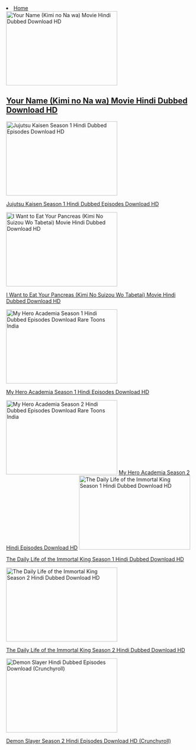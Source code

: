 <li id="menu-item-41047" class="menu-item menu-item-type-post_type menu-item-object-page current-menu-item page_item page-item-41038 current_page_item current_page_parent menu-item-41047"><a href="https://niky3340.github.io/ANIME4ME/" aria-current="page">Home</a></li>
            
            
            
            
            
            
<img width="300" height="200" src="https://rareanimes.me/wp-content/uploads/2019/01/Your-Name-Kimi-no-Na-wa-Movie-Hindi-Dubbed-Download-HD-300x200.jpg" class="attachment-herald-lay-b1 size-herald-lay-b1 wp-post-image" alt="Your Name (Kimi no Na wa) Movie Hindi Dubbed Download HD" srcset="https://rareanimes.me/wp-content/uploads/2019/01/Your-Name-Kimi-no-Na-wa-Movie-Hindi-Dubbed-Download-HD-300x200.jpg 300w, https://rareanimes.me/wp-content/uploads/2019/01/Your-Name-Kimi-no-Na-wa-Movie-Hindi-Dubbed-Download-HD-414x276.jpg 414w, https://rareanimes.me/wp-content/uploads/2019/01/Your-Name-Kimi-no-Na-wa-Movie-Hindi-Dubbed-Download-HD-470x313.jpg 470w, https://rareanimes.me/wp-content/uploads/2019/01/Your-Name-Kimi-no-Na-wa-Movie-Hindi-Dubbed-Download-HD-640x426.jpg 640w, https://rareanimes.me/wp-content/uploads/2019/01/Your-Name-Kimi-no-Na-wa-Movie-Hindi-Dubbed-Download-HD-130x86.jpg 130w, https://rareanimes.me/wp-content/uploads/2019/01/Your-Name-Kimi-no-Na-wa-Movie-Hindi-Dubbed-Download-HD-187x124.jpg 187w" sizes="(max-width: 300px) 100vw, 300px" title="Your Name (Kimi no Na wa) Movie Hindi Dubbed Download HD 1">

<h2 class="entry-title h3"><a href="https://animexmovie456.my.canva.site/daf2zgyqrom">Your Name (Kimi no Na wa) Movie Hindi Dubbed Download HD</a></h2>




<img width="300" height="200" src="https://rareanimes.me/wp-content/uploads/2023/07/Jujutsu-Kaisen-Season-1-Hindi-Dubbed-Episodes-Download-HD-300x200.png" class="attachment-herald-lay-b1 size-herald-lay-b1 wp-post-image" alt="Jujutsu Kaisen Season 1 Hindi Dubbed Episodes Download HD" srcset="https://rareanimes.me/wp-content/uploads/2023/07/Jujutsu-Kaisen-Season-1-Hindi-Dubbed-Episodes-Download-HD-300x200.png 300w, https://rareanimes.me/wp-content/uploads/2023/07/Jujutsu-Kaisen-Season-1-Hindi-Dubbed-Episodes-Download-HD-414x276.png 414w, https://rareanimes.me/wp-content/uploads/2023/07/Jujutsu-Kaisen-Season-1-Hindi-Dubbed-Episodes-Download-HD-470x313.png 470w, https://rareanimes.me/wp-content/uploads/2023/07/Jujutsu-Kaisen-Season-1-Hindi-Dubbed-Episodes-Download-HD-640x426.png 640w, https://rareanimes.me/wp-content/uploads/2023/07/Jujutsu-Kaisen-Season-1-Hindi-Dubbed-Episodes-Download-HD-130x86.png 130w, https://rareanimes.me/wp-content/uploads/2023/07/Jujutsu-Kaisen-Season-1-Hindi-Dubbed-Episodes-Download-HD-187x124.png 187w" sizes="(max-width: 300px) 100vw, 300px" title="Jujutsu Kaisen Season 1 Hindi Dubbed Episodes Download HD 3">


<a href="https://animexmovie456.my.canva.site/daf2zi60qro
">Jujutsu Kaisen Season 1 Hindi Dubbed Episodes Download HD</a>
           
 
 
 
 
 
 
<img width="300" height="200" src="https://rareanimes.me/wp-content/uploads/2019/08/I-Want-to-Eat-Your-Pancreas-Kimi-No-Suizou-Wo-Tabetai-Movie-Hindi-Dubbed-Download-HD-300x200.jpg" class="attachment-herald-lay-b1 size-herald-lay-b1 wp-post-image" alt="I Want to Eat Your Pancreas (Kimi No Suizou Wo Tabetai) Movie Hindi Dubbed Download HD" srcset="https://rareanimes.me/wp-content/uploads/2019/08/I-Want-to-Eat-Your-Pancreas-Kimi-No-Suizou-Wo-Tabetai-Movie-Hindi-Dubbed-Download-HD-300x200.jpg 300w, https://rareanimes.me/wp-content/uploads/2019/08/I-Want-to-Eat-Your-Pancreas-Kimi-No-Suizou-Wo-Tabetai-Movie-Hindi-Dubbed-Download-HD-414x276.jpg 414w, https://rareanimes.me/wp-content/uploads/2019/08/I-Want-to-Eat-Your-Pancreas-Kimi-No-Suizou-Wo-Tabetai-Movie-Hindi-Dubbed-Download-HD-470x313.jpg 470w, https://rareanimes.me/wp-content/uploads/2019/08/I-Want-to-Eat-Your-Pancreas-Kimi-No-Suizou-Wo-Tabetai-Movie-Hindi-Dubbed-Download-HD-640x426.jpg 640w, https://rareanimes.me/wp-content/uploads/2019/08/I-Want-to-Eat-Your-Pancreas-Kimi-No-Suizou-Wo-Tabetai-Movie-Hindi-Dubbed-Download-HD-130x86.jpg 130w, https://rareanimes.me/wp-content/uploads/2019/08/I-Want-to-Eat-Your-Pancreas-Kimi-No-Suizou-Wo-Tabetai-Movie-Hindi-Dubbed-Download-HD-187x124.jpg 187w" sizes="(max-width: 300px) 100vw, 300px" title="I Want to Eat Your Pancreas (Kimi No Suizou Wo Tabetai) Movie Hindi Dubbed Download HD 1">         




<a href="https://animexmovie456.my.canva.site/">I Want to Eat Your Pancreas (Kimi No Suizou Wo Tabetai) Movie Hindi Dubbed Download HD</a></body>



<img width="300" height="200" src="https://rareanimes.me/wp-content/uploads/2023/08/My-Hero-Academia-Season-1-Hindi-Dubbed-Episodes-Download-300x200.jpg" class="attachment-herald-lay-b1 size-herald-lay-b1 wp-post-image" alt="My Hero Academia Season 1 Hindi Dubbed Episodes Download Rare Toons India" loading="lazy" srcset="https://rareanimes.me/wp-content/uploads/2023/08/My-Hero-Academia-Season-1-Hindi-Dubbed-Episodes-Download-300x200.jpg 300w, https://rareanimes.me/wp-content/uploads/2023/08/My-Hero-Academia-Season-1-Hindi-Dubbed-Episodes-Download-414x276.jpg 414w, https://rareanimes.me/wp-content/uploads/2023/08/My-Hero-Academia-Season-1-Hindi-Dubbed-Episodes-Download-470x313.jpg 470w, https://rareanimes.me/wp-content/uploads/2023/08/My-Hero-Academia-Season-1-Hindi-Dubbed-Episodes-Download-640x426.jpg 640w, https://rareanimes.me/wp-content/uploads/2023/08/My-Hero-Academia-Season-1-Hindi-Dubbed-Episodes-Download-130x86.jpg 130w, https://rareanimes.me/wp-content/uploads/2023/08/My-Hero-Academia-Season-1-Hindi-Dubbed-Episodes-Download-187x124.jpg 187w" sizes="(max-width: 300px) 100vw, 300px" title="My Hero Academia Season 1 Hindi Episodes Download HD 9">


<a href="https://animexmovie456.my.canva.site/your-paragraph-text">My Hero Academia Season 1 Hindi Episodes Download HD</a>


<img width="300" height="200" src="https://rareanimes.me/wp-content/uploads/2023/08/My-Hero-Academia-Season-2-Hindi-Dubbed-Episodes-Download-300x200.jpg" class="attachment-herald-lay-b1 size-herald-lay-b1 wp-post-image" alt="My Hero Academia Season 2 Hindi Dubbed Episodes Download Rare Toons India" loading="lazy" srcset="https://rareanimes.me/wp-content/uploads/2023/08/My-Hero-Academia-Season-2-Hindi-Dubbed-Episodes-Download-300x200.jpg 300w, https://rareanimes.me/wp-content/uploads/2023/08/My-Hero-Academia-Season-2-Hindi-Dubbed-Episodes-Download-414x276.jpg 414w, https://rareanimes.me/wp-content/uploads/2023/08/My-Hero-Academia-Season-2-Hindi-Dubbed-Episodes-Download-470x313.jpg 470w, https://rareanimes.me/wp-content/uploads/2023/08/My-Hero-Academia-Season-2-Hindi-Dubbed-Episodes-Download-640x426.jpg 640w, https://rareanimes.me/wp-content/uploads/2023/08/My-Hero-Academia-Season-2-Hindi-Dubbed-Episodes-Download-130x86.jpg 130w, https://rareanimes.me/wp-content/uploads/2023/08/My-Hero-Academia-Season-2-Hindi-Dubbed-Episodes-Download-187x124.jpg 187w" sizes="(max-width: 300px) 100vw, 300px" title="My Hero Academia Season 2 - Hindi Dubbed Episodes Download HD 7">
<a href="https://animexmovie456.my.canva.site/anime4me">My Hero Academia Season 2 Hindi Episodes Download HD</a>


<img width="300" height="200" src="https://rareanimes.me/wp-content/uploads/2023/04/The-Daily-Life-of-the-Immortal-King-Season-1-Hindi-Dubbed-Download-HD-300x200.jpeg" class="attachment-herald-lay-b1 size-herald-lay-b1 wp-post-image" alt="The Daily Life of the Immortal King Season 1 Hindi Dubbed Download HD" loading="lazy" srcset="https://rareanimes.me/wp-content/uploads/2023/04/The-Daily-Life-of-the-Immortal-King-Season-1-Hindi-Dubbed-Download-HD-300x200.jpeg 300w, https://rareanimes.me/wp-content/uploads/2023/04/The-Daily-Life-of-the-Immortal-King-Season-1-Hindi-Dubbed-Download-HD-414x276.jpeg 414w, https://rareanimes.me/wp-content/uploads/2023/04/The-Daily-Life-of-the-Immortal-King-Season-1-Hindi-Dubbed-Download-HD-470x313.jpeg 470w, https://rareanimes.me/wp-content/uploads/2023/04/The-Daily-Life-of-the-Immortal-King-Season-1-Hindi-Dubbed-Download-HD-640x426.jpeg 640w, https://rareanimes.me/wp-content/uploads/2023/04/The-Daily-Life-of-the-Immortal-King-Season-1-Hindi-Dubbed-Download-HD-130x86.jpeg 130w, https://rareanimes.me/wp-content/uploads/2023/04/The-Daily-Life-of-the-Immortal-King-Season-1-Hindi-Dubbed-Download-HD-187x124.jpeg 187w" sizes="(max-width: 300px) 100vw, 300px" title="The Daily Life of the Immortal King Season 1 Hindi Dubbed Download HD 5">

<a href="https://pixeldrain.com/u/fSaTW7pr">The Daily Life of the Immortal King Season 1 Hindi Dubbed Download HD</a>


<img width="300" height="200" src="https://rareanimes.me/wp-content/uploads/2023/07/The-Daily-Life-of-the-Immortal-King-Season-2-Hindi-Dubbed-Download-HD-300x200.jpg" class="attachment-herald-lay-b1 size-herald-lay-b1 wp-post-image" alt="The Daily Life of the Immortal King Season 2 Hindi Dubbed Download HD" srcset="https://rareanimes.me/wp-content/uploads/2023/07/The-Daily-Life-of-the-Immortal-King-Season-2-Hindi-Dubbed-Download-HD-300x200.jpg 300w, https://rareanimes.me/wp-content/uploads/2023/07/The-Daily-Life-of-the-Immortal-King-Season-2-Hindi-Dubbed-Download-HD-414x276.jpg 414w, https://rareanimes.me/wp-content/uploads/2023/07/The-Daily-Life-of-the-Immortal-King-Season-2-Hindi-Dubbed-Download-HD-470x313.jpg 470w, https://rareanimes.me/wp-content/uploads/2023/07/The-Daily-Life-of-the-Immortal-King-Season-2-Hindi-Dubbed-Download-HD-640x426.jpg 640w, https://rareanimes.me/wp-content/uploads/2023/07/The-Daily-Life-of-the-Immortal-King-Season-2-Hindi-Dubbed-Download-HD-130x86.jpg 130w, https://rareanimes.me/wp-content/uploads/2023/07/The-Daily-Life-of-the-Immortal-King-Season-2-Hindi-Dubbed-Download-HD-187x124.jpg 187w" sizes="(max-width: 300px) 100vw, 300px" title="The Daily Life of the Immortal King Season 2 Hindi Dubbed Download HD 3">

<a href="https://anime4me.my.canva.site/anime123">The Daily Life of the Immortal King Season 2 Hindi Dubbed Download HD</a>

<img width="300" height="200" src="https://rareanimes.me/wp-content/uploads/2022/11/Demon-Slayer-Hindi-Dubbed-Episodes-Download-Crunchyroll-300x200.webp" class="attachment-herald-lay-b1 size-herald-lay-b1 wp-post-image" alt="Demon Slayer Hindi Dubbed Episodes Download (Crunchyroll)" srcset="https://rareanimes.me/wp-content/uploads/2022/11/Demon-Slayer-Hindi-Dubbed-Episodes-Download-Crunchyroll-300x200.webp 300w, https://rareanimes.me/wp-content/uploads/2022/11/Demon-Slayer-Hindi-Dubbed-Episodes-Download-Crunchyroll-414x276.webp 414w, https://rareanimes.me/wp-content/uploads/2022/11/Demon-Slayer-Hindi-Dubbed-Episodes-Download-Crunchyroll-470x313.webp 470w, https://rareanimes.me/wp-content/uploads/2022/11/Demon-Slayer-Hindi-Dubbed-Episodes-Download-Crunchyroll-640x426.webp 640w, https://rareanimes.me/wp-content/uploads/2022/11/Demon-Slayer-Hindi-Dubbed-Episodes-Download-Crunchyroll-130x86.webp 130w, https://rareanimes.me/wp-content/uploads/2022/11/Demon-Slayer-Hindi-Dubbed-Episodes-Download-Crunchyroll-187x124.webp 187w" sizes="(max-width: 300px) 100vw, 300px" title="Demon Slayer Season 2 Hindi Episodes Download HD (Crunchyroll) 3">

<a href="https://pixeldrain.com/u/TFLVxDgN">Demon Slayer Season 2 Hindi Episodes Download HD (Crunchyroll)</a>

